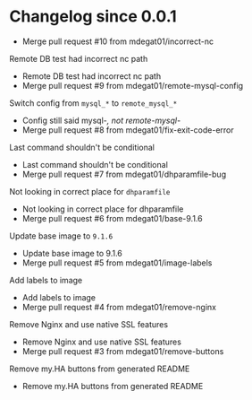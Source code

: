 # Changelog since 0.0.1
- Merge pull request #10 from mdegat01/incorrect-nc

Remote DB test had incorrect nc path 
- Remote DB test had incorrect nc path 
- Merge pull request #9 from mdegat01/remote-mysql-config

Switch config from `mysql_*` to `remote_mysql_*` 
- Config still said mysql-*, not remote-mysql-* 
- Merge pull request #8 from mdegat01/fix-exit-code-error

Last command shouldn't be conditional 
- Last command shouldn't be conditional 
- Merge pull request #7 from mdegat01/dhparamfile-bug

Not looking in correct place for `dhparamfile` 
- Not looking in correct place for dhparamfile 
- Merge pull request #6 from mdegat01/base-9.1.6

Update base image to `9.1.6` 
- Update base image to 9.1.6 
- Merge pull request #5 from mdegat01/image-labels

Add labels to image 
- Add labels to image 
- Merge pull request #4 from mdegat01/remove-nginx

Remove Nginx and use native SSL features 
- Remove Nginx and use native SSL features 
- Merge pull request #3 from mdegat01/remove-buttons

Remove my.HA buttons from generated README 
- Remove my.HA buttons from generated README 
